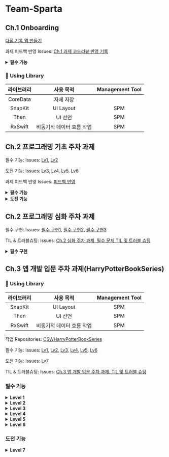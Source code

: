 # Team-Sparta

## Ch.1 Onboarding
[다짐 기록 앱 만들기](https://github.com/cjs1399/Team-Sparta/tree/main/Sparta)

과제 피드백 반영 Issues: [Ch.1 과제 코드리뷰 반영 기록](https://github.com/cjs1399/Team-Sparta/issues/15) 



<details>
<summary><b>필수 기능</b></summary>
<div markdown="1">
배경 이미지를 변경합니다.
앨범 이미지, 제목, 내용을 원하는 형태로 변경합니다.
저장하는 버튼을 만들고 카드의 형태로 저장되어 볼 수 있게 만듭니다.
저장한 카드를 자체적으로 저장하며 따로 열어볼 수 있도록 합니다.
</aside>
</div>
</details>


### 📖 Using Library

라이브러리 | 사용 목적 | Management Tool
:---------:|:----------:|:---------:
CoreData | 자체 저장 |
SnapKit | UI Layout | SPM
Then | UI 선언 | SPM
RxSwift | 비동기적 데이터 흐름 작업 | SPM


## Ch.2 프로그래밍 기초 주차 과제

필수 기능: Issues: [Lv1](https://github.com/cjs1399/Team-Sparta/issues/1), [Lv2](https://github.com/cjs1399/Team-Sparta/issues/2)

도전 기능: Issues: [Lv3](https://github.com/cjs1399/Team-Sparta/issues/3), [Lv4](https://github.com/cjs1399/Team-Sparta/issues/4), [Lv5](https://github.com/cjs1399/Team-Sparta/issues/5), [Lv6](https://github.com/cjs1399/Team-Sparta/issues/6)

과제 피드백 반영 Issues: [피드백 반영](https://github.com/cjs1399/Team-Sparta/issues/14)

<details>
<summary><b>필수 기능</b></summary>
<div markdown="1">
1에서 9까지의 서로 다른 임의의 수 3개를 정하고 맞추는 게임입니다.
정답은 랜덤으로 만들어지며, 정답을 맞히기 위해 3자릿수를 입력하고 힌트를 받습니다.
힌트는 야구 용어인 볼과 스트라이크입니다.
같은 자리에 같은 숫자가 있는 경우 스트라이크, 다른 자리에 있는 경우 볼입니다.
만약 올바르지 않은 입력값 (중복, 숫자 외의 다른 값, 3자리에 충족하지 않는 입력)을 입력할 경우 오류 문구를 나타냅니다.
</aside>
</div>
</details>

<details>
<summary><b>도전 기능</b></summary>
<div markdown="1">
정답이 되는 숫자를 0에서 9까지의 서로 다른 3자리의 숫자로 변경합니다 (단, 0이 맨 앞자리에 오는 것은 불가능합니다)
프로그램을 시작할 때 안내 문구를 보여주고, 선택할 수 있는 옵션을 만들어주세요.
옵션 중 게임 기록 보기의 기능은 완료한 게임들에 대해 시도 횟수를 보여줍니다.
게임을 종료할 경우 이전의 게임 기록들도 초기화해주세요
</aside>
</div>
</details>


## Ch.2 프로그래밍 심화 주차 과제

필수 구현: Issues: [필수 구현1](https://github.com/cjs1399/Team-Sparta/issues/7), [필수 구현2](https://github.com/cjs1399/Team-Sparta/issues/8), [필수 구현3](https://github.com/cjs1399/Team-Sparta/issues/9)

TIL & 트러블슈팅: Issues: [Ch.2 심화 주차 과제, 필수 문제 TIL 및 트러블 슈팅](https://github.com/cjs1399/Team-Sparta/issues/10) 

<details>
<summary><b>필수 구현</b></summary>
<div markdown="1">
두 개의 Int 값을 파라미터로 받고, 하나의 String 값을 반환하는 클로저를 설계해주세요.
 - 클로저 내부에서는 두 정수를 더한 후, "두 수의 합은 {합계} 입니다"라는 문자열을 반환합니다.
이 클로저를 상수 sum에 저장하고, 정확한 타입을 명시해주세요.
sum을 호출하는 코드를 작성해주세요. (파라미터로 전달하는 값은 임의로 선택)
위에서 정의한 sum과 동일한 타입의 클로저를 파라미터로 받고, 반환 값이 없는(void) 함수 calculate를 작성해주세요.
 -  calculate 함수 구현 내에서는 파라미터로 전달받은 클로저를 호출하는 코드를 포함해야합니다.
아래 forEach 문을 map 을 사용하는 코드로 변환해주세요.
    ```swift
    let numbers = [1, 2, 3, 4, 5]
    
    var result = [String]()
    
    for number in numbers {
      result.append(number)
    }
    ```
주어진 입력값을 고차함수를 체이닝하여 주어진 출력값이 나오도록 구현해주세요.
- 입력: [1, 2, 3, 4, 5, 6, 7, 8, 9, 10] - 타입: Array<Int>
- 출력: [”2”, “4”, “6”, “8”, “10”] - 타입: Array<String>
위에서 구현한 고차함수를 직접 구현해보세요
- 함수명: myMap, 파라미터: 배열[Int], 변환 클로저(Int) -> String, 반환 값: [String]
- 완성된 myMap 호출 예시
    ```swift
    let result = myMap([1, 2, 3, 4, 5]) {
      	String($0)
    }
    print(result) // ["1", "2", "3", "4", "5"]
    ```
  
Int 배열의 짝수번째 요소를 제거해서 반환하는 함수 `a` 를 작성해주세요.
- 테스트 입력: [1, 2, 3, 4, 5]
- 테스트 출력: [1, 3, 5]
String 배열의 짝수번째 요소를 제거해서 반환하는 함수 `b` 를 작성해주세요.
- 테스트 입력: [”가”, “나”, “다”, “라”, “마”]
- 테스트 출력: [”가”, “다”, ”마”]
위 두 함수를 하나의 함수로 대체할 수 있는 방법을 고민해보고, 함수 `c` 로 작성해주세요.
테스트 입력들을 넣고 호출하여 출력이 제대로 나오는지 작성해주세요.
- 테스트 입력: [1, 2, 3, 4, 5], [”가”, “나”, “다”, “라”, “마”]
- 테스트 출력: [1, 3, 5], [”가”, “다”, ”마”]
함수 `c` 를 기반으로 수정하여 함수 `d` 를 작성해주세요.
- 파라미터의 타입을 << 'Numeric 프로토콜'을 준수하는 타입의 요소를 가진 배열 >> 로 변경합니다.
</aside>
</div>
</details>

## Ch.3 앱 개발 입문 주차 과제(HarryPotterBookSeries)


### 📖 Using Library

라이브러리 | 사용 목적 | Management Tool
:---------:|:----------:|:---------:
SnapKit | UI Layout | SPM
Then | UI 선언 | SPM
RxSwift | 비동기적 데이터 흐름 작업 | SPM

작업 Repositories: [CSWHarryPotterBookSeries](https://github.com/nbcampMasterChapter3Team4/CSWHarryPotterBookSeries)

필수 기능: Issues: [Lv1](https://github.com/nbcampMasterChapter3Team4/CSWHarryPotterBookSeries/issues/2), [Lv2](https://github.com/nbcampMasterChapter3Team4/CSWHarryPotterBookSeries/issues/3), [Lv3](https://github.com/nbcampMasterChapter3Team4/CSWHarryPotterBookSeries/issues/4), [Lv4](https://github.com/nbcampMasterChapter3Team4/CSWHarryPotterBookSeries/issues/5), [Lv5](https://github.com/nbcampMasterChapter3Team4/CSWHarryPotterBookSeries/issues/6), [Lv6](https://github.com/nbcampMasterChapter3Team4/CSWHarryPotterBookSeries/issues/7)

도전 기능: Issues: [Lv7](https://github.com/nbcampMasterChapter3Team4/CSWHarryPotterBookSeries/issues/7)

TIL & 트러블슈팅: Issues: [Ch.3 앱 개발 입문 주차 과제, TIL 및 트러블 슈팅](https://github.com/cjs1399/Team-Sparta/issues/17) 

### 필수 기능
<details>
  <summary><b>Level 1</b></summary>
  <div markdown="1">
    <ul>
        <img width="100" src="https://github.com/user-attachments/assets/2fd59a87-e17b-4cf4-aa72-124c3b673b56" />
      <li>UILabel을 사용해서 책 제목을 표시하는 UILabel을 구현합니다.</li>
      <li>data.json파일에 있는 데이터 가져오기</li>
      <li>data.json에 있는 시리즈 전권에 대한 데이터 중 한 권 데이터를 UI에 표시합니다.</li>
      <li>전체 시리즈(총 7권) 중에 한 권의 데이터를 UI로 표시합니다.예를 들어 1권(시리즈 첫번째)인 경우 1, 3권(시리즈 세번째)인 경우 3을 표시합니다. </li>
      <li>Json 데이터에서 해리포터 시리즈 첫번째 제목인 Harry Potter and the Philosopher’s Stone 을 표시합니다.</li>
      <li>책 제목 밑에 시리즈 순서를 표시합니다. </li>
      <li>이후 도전 구현으로 해리포터 시리즈 7권의 책에 대해서 모두 확인할 수 있도록 구현합니다.</li>
      <li>지금 필수 구현에서는 하나의 숫자만 표시합니다.</li>
      <li>superView와 safeArea를 고려하여 제약 조건을 설정합니다.</li>
      <li>책 제목: leading, trailing = superView 로 부터 20 떨어지도록 세팅, top = safeArea 로 부터 10씩 떨어지도록 세팅</li>
      <li>시리즈 순서: leading, trailing = superView 로 부터 20 이상 떨어지도록 세팅, top = 책 제목으로부터 16 떨어지도록 세팅</li>
    </ul>
  </div>
</details>
<details>
  <summary><b>Level 2</b></summary>
  <div markdown="1">
    <ul>
      <img width="100" src="https://github.com/user-attachments/assets/625bafba-6053-4e97-a19d-c45ee0d113c2" />
      <li>책 정보 영역을UIStackView 를 최대한 사용해 이미지와 텍스트를 사진과 같이 구성해보세요.</li>
      <li>책 정보 영역은 이 영역을 의미합니다.</li>
      <img width="150" src="https://github.com/user-attachments/assets/103a6155-a68b-4db3-a638-17af4bd26e2b" />
      <li>DataService.loadBooks()를 통해 Json 데이터를 가지고 오기 실패한 경우 Alert 창으로 에러의 원인을 사용자에게 알립니다.</li>
      <li>책 표지 이미지 속성 width = 100, height : width 비율은 1:1.5, contentMode는 어떤걸로 하면 좋을지 고민해보세요.</li>
      <li>책 제목 속성 Font = 시스템 볼드체, 사이즈 20, 색상 black</li>
      <li>저자 속성 타이틀(*Author*) 속성, Font = 시스템 볼드체, 사이즈 16, 색상 black, 저자(*J. K. Rowling*) 속성, Font = 사이즈 18, 색상 darkGray</li>
      <li>출간일 속성 타이틀(*Released*) 속성, Font = 시스템 볼드체, 사이즈 14, 색상 black, 출간일(June 26, 1997) 속성, Font = 사이즈 14, 색상 gray, `1998-07-02` 형태로 되어있는 Json 데이터를 변형하여 `June 26, 1997` 형태로 표시</li>
      <li>페이지 속성 타이틀(Pages) 속성, Font = 시스템 볼드체, 사이즈 14, 색상 black, 페이지 수(223) 속성, Font = 사이즈 14, 색상 gray.</li>
      <li>저자, 출간일, 페이지 수 속성 타이틀(Author)과 저자(J. K. Rowling) 사이 간격 8, 타이틀(Released)과 출간일(June 26, 1997) 사이 간격 8, 타이틀(Pages)과 페이지 수(*223*) 사이 간격 8</li>
      <li>AutoLayout  leading, trailing = safeArea에서 5만큼씩 떨어지도록 세팅, 책 정보 영역이 시리즈 순서 영역 하단에 위치, 시리즈 순서는 하기의 사진을 의미합니다. 이 외의 다른 부분은 자유롭게 구현합니다.</li>
      <img width="65"src="https://github.com/user-attachments/assets/0fd20e2b-c99e-4216-ac7e-4f19e2d8a96f" />
    </ul>
  </div>
</details>

<details>
  <summary><b>Level 3</b></summary>
  <div markdown="1">
    <ul>
      <img width="100" src="https://github.com/user-attachments/assets/59f46511-30a1-460f-88b6-04fafb51e422" />
      <li>UIStackView 와 UILabel을 사용해서 Dedication과 Summary 를 우외 같이 구성해보세요.</li>
      <li>Dedication과 Summary 영역은 이 부분을 의미합니다.</li>
      <img width="150" src="https://github.com/user-attachments/assets/2e0150f3-a77f-41c8-8fa7-2feb7fa32fff" />
      <li>Dedication 속성: 타이틀(Dedication) 속성, Font = 시스템 볼드체, 사이즈 18, 색상 black, 헌정사 내용 속성 Font = 사이즈 14, 색상 darkGray</li>
      <li>Summary 속성 타이틀(Summary) 속성 Font = 시스템 볼드체, 사이즈 18, 색상 black, 요약 속성, Font = 사이즈 14, 색상 darkGray</li>
      <li>Autolayout: Dedication 영역 top = 책 정보 영역과 24 떨어져 있도록 세팅 leading, trailing = superView와 20씩 떨어지도록 세팅 타이틀(Dedication)과 헌정사(내용) 사이 간격 8</li>
      <li>Summary 영역 top = Dedication 영역과 24만큼 떨어져 있도록 세팅 leading, trailing = superView와 20씩 떨어지도록 세팅, 타이틀(Summary)과 요약(내용) 사이 간격 8</li>
    </ul>
  </div>
</details>

<details>
  <summary><b>Level 4</b></summary>
  <div markdown="1">
<aside>
🧑🏻‍💻 `UIScrollView` 를 추가하여 스크롤할 수 있도록 구현한 후 목차(Chapters)를 왼쪽과 같이 구성해보세요.

- **스크롤 속성**
    - 책 제목과 시리즈 순서는 화면 상단에 고정
        - ‘책 제목과 시리즈 순서’는 이 부분을 의미합니다.
            

![Image](https://github.com/user-attachments/assets/030686bf-8439-4395-a53f-b527703054e3)
            
   - 책 정보(책 표지, 책 제목, 저자, 출간일, 페이지수) 영역부터 목차(Chapters)까지 스크롤 가능하도록 구현
   - 스크롤 바가 보이지 않도록 구현
- 목차 속성
    - `UIScrollView` 안에 `UIStackView`를 추가하고 해당 `UIStackView`안에`UILabel` 추가하여 구현
        - 전체적인 포함 관계:
        `UIScrollView` 안에 `UIStackView` 안에 `UILabel`들어 있는 구조
    - 각 챕터 사이 간격은 8
    - 타이틀(*Chapters*) 속성
        - Font = 시스템 볼드체, 사이즈 18, 색상 black
    - 목차 속성
        - Font = 사이즈 14, 색상 darkGray
- **Autolayout**
    - 목차 영역의 `top` = Summary 영역과 24만큼 떨어져 있도록 세팅
    - `leading`, `trailing` = superView와 20씩 떨어지도록 세팅
    - 타이틀(*Chapters*)과 첫번째 챕터 사이 간격 8
</aside>
  </div>
</details>

<details>
  <summary><b>Level 5</b></summary>
  <div markdown="1">
<aside>
🧑🏻‍💻 Summary 접기/더보기 기능을 구현해보세요.

- 글자수가 450자 이상인 경우 `…` 말줄임표 표시 및 `더보기` 버튼 표시
    - 참고로, 2권(시리즈 두번째)의 요약 내용은 글자수가 450자 미만이므로 더보기 버튼이 표시되지 않아야 합니다.
- `더보기` 버튼을 누르면 요약 텍스트 전체가 표시되고 `더보기` 버튼은 `접기` 버튼으로 변경
- 더보기/접기 상태를 저장해 앱을 종료했다가 다시 실행했을 때에도 마지막 상태를 기억하여 표시
    - `더보기` 버튼을 눌러 Summary를 펼친 상태로 앱을 종료했다면, 앱을 다시 실행했을 때 펼쳐진 상태로 표시되어 있습니다.
    반대로 `접기`버튼을 눌러 접은 상태로 종료했다면 앱 종료 후 다시 실행했을 때 접은 상태로 표시되어 있습니다.
</aside>
  </div>
</details>

<details>
  <summary><b>Level 6</b></summary>
  <div markdown="1">
<aside>
🧑🏻‍💻 시리즈 전체(7권) 순서 중 원하는 권수의 책 정보를 볼 수 있도록 왼쪽과 같이 구현해보세요.

- 전체 데이터는 `data.json`에 있으며 시리즈 순서대로 데이터가 제공됩니다.
- 시리즈 순서 버튼을 누르면 아래 부분의 데이터가 업데이트 되어야 합니다.
    - 화면 상단에 있는 책 제목도 함께 변경
        
        ![Image](https://github.com/user-attachments/assets/07dd6b89-92c0-47ca-bfbd-6117de4cff18)
        
    - 책 정보 영역: 책표지 이미지, 책제목, 저자, 출간일, 페이지수
        

        ![Image](https://github.com/user-attachments/assets/b1f66b02-0551-426c-86d7-4f60712de4af)

        
    - 헌정사(Dedication)
        

        ![Image](https://github.com/user-attachments/assets/4c971356-d10f-4e6b-b307-1208fe9bed0c)

        
    - 요약(Summary)
        

        ![Image](https://github.com/user-attachments/assets/de1f7954-12cb-4eac-bc96-ffaede620a24)

        
    - 목차(Chapters)
        

        ![Image](https://github.com/user-attachments/assets/49cad509-f1b2-4701-9d97-ea87633482f2)

        
- level 5에서 시리즈 권별로 더보기/접기 상태를 저장하는 기능을 잘 구현했다면, 각 시리즈 권별 마지막 더보기/접기 상태를 기억하고 있어야 합니다.
    - ‘시리즈 순서’는 이 view를 의미합니다.

        ![Image](https://github.com/user-attachments/assets/e7ae78a5-05e7-44c1-bae9-b00fea479c84)

</aside>

  </div>
</details>

### 도전 기능

<details>
  <summary><b>Level 7</b></summary>
  <div markdown="1">
<aside>
🧑🏻‍💻 iOS 16.0과 호환 가능한 iPhone 모델(SE 2세대, 16 Pro Max 등)의 다양한 디바이스 지원과 Portrait 모드/ Landscape 모드를 대응하여 왼쪽과 같이 구현해보세요.

- iOS 16.0 호환 모델 확인: [https://support.apple.com/ko-kr/guide/iphone/iphe3fa5df43/16.0/ios/16.0](https://support.apple.com/ko-kr/guide/iphone/iphe3fa5df43/18.0/ios/18.0)
- iOS 16 이상 모든 버전을 지원할 수 있도록 구현
- Portrait 모드와 Landscape 모드 대응
- 콘텐츠가 노치나 다이나믹 아일랜드 영역에 가려지지 않도록 구현해보세요.
- Autolayout이 제대로 구현되어있지 않다면 콘솔창에 Autolayout 관련 경고 메시지가 출력됩니다. 디바이스 방향을 바꾸더라도 (Portrait 모드 ↔ Landscape 모드) 콘솔창에 Autolayout 관련 경고 메시지가 뜨지 않도록 구현해보세요.
</aside>
</div>
</details>
